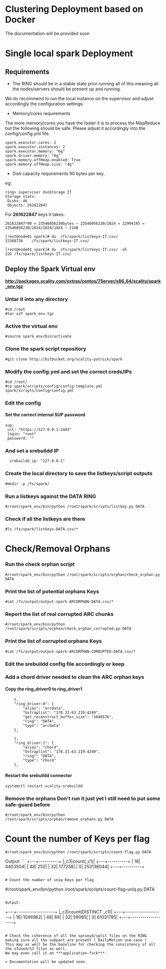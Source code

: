 
# Clustering Deployment based on Docker

The documentation will be provided soon

# Single local spark Deployment

## Requirements

* The RING should be in a stable state prior running all of this meaning all the nodes/servers should be present up and running.

We do recommend to run the local instance on the supervisor and adjust accordingly the configuration settings.

* Memory/cores requirements

The more memory/cores you have the faster it is to process the MapReduce but the following should be safe.
Please adjust it accordingly into the config/config.yml file.

```
spark.executor.cores: 2
spark.executor.instances: 2
spark.executor.memory: "6g"
spark.driver.memory: "6g"
spark.memory.offHeap.enabled: True
spark.memory.offHeap.size: "4g"
```

* Disk capacity requirements
90 bytes per key.

eg:
```
ring> supervisor dsoStorage IT
Storage stats:
 Disks: 46
 Objects: 261622847
```

For **261622847** keys it takes:
```
261622847*90 = 23546056230bytes ~ 23546056230/1024 = 22994195 = 23546056230/1024/1024/1024 ~ 21GB
```

```
[root@node01 spark]# du  /fs/spark/listkeys-IT.csv/
22388738	/fs/spark/listkeys-IT.csv/
```
```
[root@node01 spark]# du  /fs/spark/listkeys-IT.csv/ -sh
22G	/fs/spark/listkeys-IT.csv/
```


## Deploy the Spark Virtual env
**http://packages.scality.com/extras/centos/7Server/x86_64/scality/spark_env.tgz**

### Untar it into any directory
```
#cd /root 
#tar xzf spark_env.tgz
```

### Active the virtual env
```
#source spark_env/bin/activate 
```

### Clone the spark script repository
```
#git clone http://bitbucket.org/scality-patrick/spark
```

### Modify the config.yml and set the correct creds/IPs
```
#cd /root/
#cp spark/scripts/config/config-template.yml spark/scripts/config/config.yml
```

### Edit the config

#### Set the correct internal SUP password 
```
sup:
 url: "https://127.0.0.1:2443"
 login: "root"
 password: ""
```

### And set a srebuildd IP
```
  srebuildd_ip: "127.0.0.1"
```

### Create the local directory to save the listkeys/script outputs
```
#mkdir -p /fs/spark/
```

### Run a listkeys against the DATA RING
```
#/root/spark_env/bin/python /root/spark/scripts/listkey.py DATA
```

### Check if all the listkeys are there
```
#ls /fs/spark/listkeys-DATA.csv/*
```


# Check/Removal Orphans

### Run the check orphan script
```
#/root/spark_env/bin/python /root/spark/scripts/orphan/check_orphan.py DATA
```

### Print the list of potential orphans Keys
```
#cat /fs/output/output-spark-ARCORPHAN-DATA.csv/*
```

### Report the list of real corrupted ARC chunks
```
#/root/spark_env/bin/python /root/spark/scripts/orphan/check_orphan_corrupted.py DATA
```

### Print the list of corrupted orphans Keys
```
#cat /fs/output/output-spark-ARCORPHAN-CORRUPTED-DATA.csv/*
```

### Edit the srebuildd config file accordingly or keep 
### Add a chord driver needed to clean the ARC orphan keys
#### Copy the ring_driver0 to ring_driver1

```
    },
    "ring_driver:0": {
        "alias": "arcdata",
        "bstraplist": "178.33.63.219:4249",
        "get_reconstruct_buffer_size": "1048576",
        "ring": "DATA",
        "type": "arcdata"
    },
```
```
    },
    "ring_driver:1": {
        "alias": "chord",
        "bstraplist": "178.33.63.219:4249",
        "ring": "DATA",
        "type": "chord"
    },
```

#### Restart the srebuildd connector
```
systemctl restart scality-srebuildd
```

### Remove the orphans **Don't run it just yet I still need to put some safe-guard before**
```
#/root/spark_env/bin/python /root/spark/scripts/orphan/remove_orphans.py DATA
```

# Count the number of Keys per flag
```
#/root/spark_env/bin/python /root/spark/scripts/count-flag.py DATA
```
Output:
``
`+---+----------+
|_c3|count(_c1)|
+---+----------+
| 16|   4403504|
| 48|       252|
| 32|    177258|
|  0| 253136044|
+---+----------+
```

# Count the number of uniq Keys per flag
```
#/root/spark_env/bin/python /root/spark/scripts/count-flag-uniq.py DATA
```

Output:
```
+---+-------------------+
|_c3|count(DISTINCT _c1)|
+---+-------------------+
| 16|            1046962|
| 48|                 84|
| 32|              59085|
|  0|           61031785|
+---+-------------------+
```

# Check the coherence of all the sproxyd/split files on the RING making sure all the subpart are present ( DailyMotion use-case )
This may as well be the baseline for checking the consistency of all the sfused/S3 files as well.
We may even call it an ***application-fsck***.

> Documentation will be updated soon.

